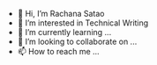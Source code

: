 - 👋 Hi, I’m Rachana Satao
- 👀 I’m interested in Technical Writing 
- 🌱 I’m currently learning ...
- 💞️ I’m looking to collaborate on ...
- 📫 How to reach me ...

<!---
rachana-satao/rachana-satao is a ✨ special ✨ repository because its `README.md` (this file) appears on your GitHub profile.
You can click the Preview link to take a look at your changes.
--->
